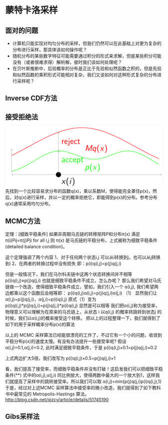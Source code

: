 # 蒙特卡洛采样
## 面对的问题
- 计算机只能实现对均匀分布的采样，但我们仍然可以在此基础上对更为复杂的分布进行采样，那具体该如何操作呢？
- 随机分布的某些数字特征可能需要通过积分的形式来求解，但是某些积分可能没有（或者很难求得）解析解，彼时我们该如何处理呢？
- 在贝叶斯推断中，后验概率的分布是正⽐于先验和似然函数之积的，但是先验和似然函数的乘积形式可能相对复杂，我们又该如何对这种形式复杂的分布进行采样呢？

## Inverse CDF方法

## 接受拒绝法
![](./img1.png)
先找到一个比较容易求分布的函数q(x)，乘以系数M，使得能完全罩住p(x)，然后，对q(x)进行采样，并以一定的概率拒绝它，即能得到p(x)的分布。参考分布q(x)通常采用均匀分布。

## MCMC方法
定理：[细致平稳条件] 如果非周期马氏链的转移矩阵P和分布π(x) 满足 π(i)Pij=π(j)Pji for all i,j 则 π(x) 是马氏链的平稳分布，上式被称为细致平稳条件(detailed balance condition)。

这个定理强调了两个内容
1、对于任何两个状态i,j 可以从i转换到j，也可以从j转换到i
2、在两者的转换过程中没有损失
即：p(i)q(i,j)=p(j)q(j,i)

但是一般情况下，我们在马尔科夫链中这两个状态转换间并不相等
p(i)q(i,j)≠p(j)q(j,i)
也就是细致平稳条件不成立，怎么办呢？
那么我们希望对马氏链做一个改造，使得细致平稳条件成立，譬如，我们引入一个 α(i,j), 我们希望两边都乘以这个函数后会相等即：
p(i)q(i,j)α(i,j)=p(j)q(j,i)α(j,i) （1）
显然我们让
α(i,j)=p(j)q(j,i)，α(j,i)=p(i)q(i,j)
原式（1）变为p(i)q(i,j)*p(j)q(j,i)=p(j)q(j,i)*p(i)q(i,j) 显然是可以相等
我们把α(i,j)称为接受率，物理意义可以理解为在原来的马氏链上，从状态 i 以q(i,j) 的概率转跳转到状态j 的时候，我们以α(i,j)的概率接受这个转移。
把以上的过程整理一下，我们就得到了如下的用于采样概率分布p(x)的算法 

以上的 MCMC 采样算法已经能很漂亮的工作了，不过它有一个小的问题，收敛到平稳分布p(x)的速度太慢。有没有办法提升一些接受率呢?
假设 α(i,j)=0.1,α(j,i)=0.2, 此时满足细致平稳条件，于是
p(i)q(i,j)×0.1=p(j)q(j,i)×0.2

上式两边扩大5倍，我们改写为
p(i)q(i,j)×0.5=p(j)q(j,i)×1

看，我们提高了接受率，而细致平稳条件并没有打破！这启发我们可以把细致平稳条件(**) 式中的α(i,j),α(j,i) 同比例放大，使得两数中最大的一个放大到1，这样我们就提高了采样中的跳转接受率。所以我们可以取
α(i,j)=min{p(j)q(j,i)p(i)q(i,j),1}
于是，经过对上述MCMC 采样算法中接受率的微小改造，我们就得到了如下教科书中最常见的 Metropolis-Hastings 算法。 
http://blog.csdn.net/qjzcy/article/details/51745190
## Gibs采样法


